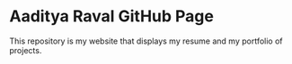 # Aaditya Raval GitHub Page
This repository is my website that displays my resume and my portfolio of projects.
